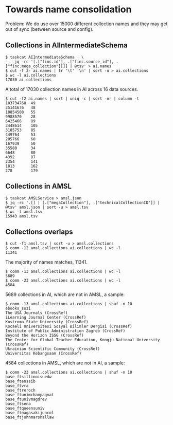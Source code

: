 # Towards name consolidation

Problem: We do use over 15000 different collection names and they may get out
of sync (between source and config).

## Collections in AIIntermediateSchema

```shell
$ taskcat AIIntermediateSchema | \
    jq -rc '[.["finc.id"], .["finc.source_id"], .["finc.mega_collection"][]] | @tsv' > ai.names
$ cut -f 3- ai.names | tr '\t' '\n' | sort -u > ai.collections
$ wc -l ai.collections
17030 ai.collections
```

A total of 17030 collection names in AI across 16 data sources.

```shell
$ cut -f2 ai.names | sort | uniq -c | sort -nr | column -t
103734768  49
35141676   48
10854508   55
9988570    28
6425466    89
3448614    105
3185753    85
449764     53
285766     60
167939     50
35580      34
6648       80
4392       87
2354       141
1813       162
278        179
```

## Collections in AMSL

```shell
$ taskcat AMSLService > amsl.json
$ jq -rc '.[] | [.["megaCollection"], .["technicalCollectionID"]] | @tsv' amsl.json | sort -u > amsl.tsv
$ wc -l amsl.tsv
15943 amsl.tsv
```

## Collections overlaps

```shell
$ cut -f1 amsl.tsv | sort -u > amsl.collections
$ comm -12 amsl.collections ai.collections | wc -l
11341
```

The majority of names matches, 11341.

```shell
$ comm -13 amsl.collections ai.collections | wc -l
5689
$ comm -23 amsl.collections ai.collections | wc -l
4584
```

5689 collections in AI, which are not in AMSL, a sample:

```shell
$ comm -13 amsl.collections ai.collections | shuf -n 10
ebooks_sozi
The USA Journals (CrossRef)
iLearning Journal Center (CrossRef)
Kostroma State University (CrossRef)
Kocaeli Universitesi Sosyal Bilimler Dergisi (CrossRef)
Institute of Public Administration Zagreb (CrossRef)
Beyond the Horizon ISSG (CrossRef)
The Center for Global Teacher Education, Kongju National University (CrossRef)
Ukrainian Scientific Community (CrossRef)
Universitas Kebangsaan (CrossRef)
```

4584 collections in AMSL, which are not in AI, a sample:

```shell
$ comm -23 amsl.collections ai.collections | shuf -n 10
base_ftsillinoisuedw
base_ftenssib
base_ftvra
base_ftreroch
base_ftunimchampagnat
base_ftunivmagdrev
base_ftsena
base_ftqueensuniv
base_ftnagasakijuncol
base_ftjohnmarshallaw
```
